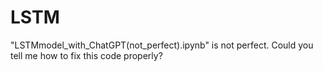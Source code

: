 # LSTM
"LSTMmodel_with_ChatGPT(not_perfect).ipynb" is not perfect.
Could you tell me  how to fix this code properly?
